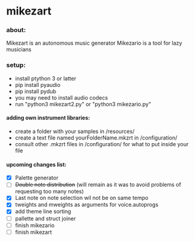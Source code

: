 # mikezart

### about:
Mikezart is an autonomous music generator
Mikezario is a tool for lazy musicians

### setup:
- install ptython 3 or latter
- pip install pyaudio
- pip install pydub
- you may need to install audio codecs
- run "python3 mikezart2.py" or "python3 mikezario.py"

#### adding own instrument libraries:
- create a folder with your samples in /resources/
- create a text file named yourFolderName.mkzrt in /configuration/
- consult other .mkzrt files in /configuration/ for what to put inside your file

#### upcoming changes list:
- [x] Palette generator
- [ ] ~~Double note distribution~~ (will remain as it was to avoid problems of requesting too many notes)
- [x] Last note on note selection wil not be on same tempo 
- [x] tweights and mweights as arguments for voice.autoprogs 
- [x] add theme line sorting
- [ ] pallette and struct joiner 
- [ ] finish mikezario 
- [ ] finish mikezart 

